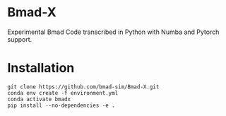 # Bmad-X
Experimental Bmad Code transcribed in Python with Numba and Pytorch support.

Installation
============
```shell
git clone https://github.com/bmad-sim/Bmad-X.git
conda env create -f environment.yml
conda activate bmadx
pip install --no-dependencies -e .
```